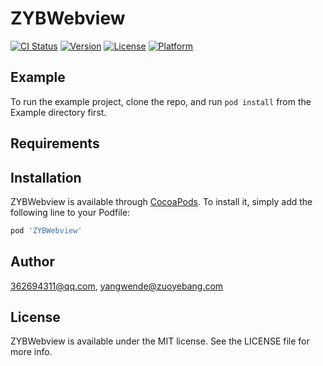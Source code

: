 # ZYBWebview

[![CI Status](https://img.shields.io/travis/362694311@qq.com/ZYBWebview.svg?style=flat)](https://travis-ci.org/362694311@qq.com/ZYBWebview)
[![Version](https://img.shields.io/cocoapods/v/ZYBWebview.svg?style=flat)](https://cocoapods.org/pods/ZYBWebview)
[![License](https://img.shields.io/cocoapods/l/ZYBWebview.svg?style=flat)](https://cocoapods.org/pods/ZYBWebview)
[![Platform](https://img.shields.io/cocoapods/p/ZYBWebview.svg?style=flat)](https://cocoapods.org/pods/ZYBWebview)

## Example

To run the example project, clone the repo, and run `pod install` from the Example directory first.

## Requirements

## Installation

ZYBWebview is available through [CocoaPods](https://cocoapods.org). To install
it, simply add the following line to your Podfile:

```ruby
pod 'ZYBWebview'
```

## Author

362694311@qq.com, yangwende@zuoyebang.com

## License

ZYBWebview is available under the MIT license. See the LICENSE file for more info.
